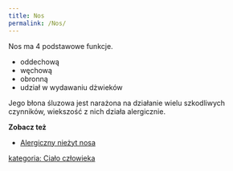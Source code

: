 ```yaml
---
title: Nos
permalink: /Nos/
---
```


Nos ma 4 podstawowe funkcje.

-   oddechową
-   węchową
-   obronną
-   udział w wydawaniu dżwieków

Jego błona śluzowa jest narażona na działanie wielu szkodliwych czynników, wiekszość z nich działa alergicznie.

**Zobacz też**

-   [Alergiczny nieżyt nosa](/atopedia/Alergiczny_nieżyt_nosa "wikilink")

[kategoria: Ciało człowieka](/atopedia/kategoria:_Ciało_człowieka "wikilink")